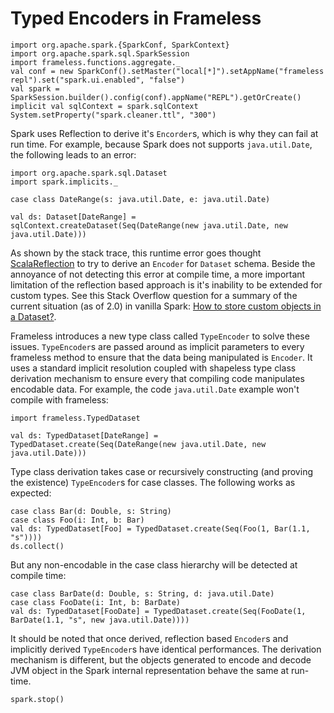 # Typed Encoders in Frameless

```tut:invisible
import org.apache.spark.{SparkConf, SparkContext}
import org.apache.spark.sql.SparkSession
import frameless.functions.aggregate._
val conf = new SparkConf().setMaster("local[*]").setAppName("frameless repl").set("spark.ui.enabled", "false")
val spark = SparkSession.builder().config(conf).appName("REPL").getOrCreate()
implicit val sqlContext = spark.sqlContext
System.setProperty("spark.cleaner.ttl", "300")
```

Spark uses Reflection to derive it's `Encorder`s, which is why they can fail at run time. For example, because Spark does not supports `java.util.Date`, the following leads to an error:

```tut
import org.apache.spark.sql.Dataset
import spark.implicits._

case class DateRange(s: java.util.Date, e: java.util.Date)
```

```tut:fail
val ds: Dataset[DateRange] = sqlContext.createDataset(Seq(DateRange(new java.util.Date, new java.util.Date)))
```

As shown by the stack trace, this runtime error goes thought [ScalaReflection](https://github.com/apache/spark/blob/19cf208063f035d793d2306295a251a9af7e32f6/sql/catalyst/src/main/scala/org/apache/spark/sql/catalyst/ScalaReflection.scala) to try to derive an `Encoder` for `Dataset` schema. Beside the annoyance of not detecting this error at compile time, a more important limitation of the reflection based approach is it's inability to be extended for custom types. See this Stack Overflow question for a summary of the current situation (as of 2.0) in vanilla Spark: [How to store custom objects in a Dataset?](http://stackoverflow.com/a/39442829/2311362).

Frameless introduces a new type class called `TypeEncoder` to solve these issues. `TypeEncoder`s are passed around as implicit parameters to every frameless method to ensure that the data being manipulated is `Encoder`. It uses a standard implicit resolution coupled with shapeless type class derivation mechanism to ensure every that compiling code manipulates encodable data. For example, the code `java.util.Date` example won't compile with frameless:

```tut
import frameless.TypedDataset
```

```tut:fail
val ds: TypedDataset[DateRange] = TypedDataset.create(Seq(DateRange(new java.util.Date, new java.util.Date)))
```

Type class derivation takes case or recursively constructing (and proving the existence) `TypeEncoder`s for case classes. The following works as expected:

```tut
case class Bar(d: Double, s: String)
case class Foo(i: Int, b: Bar)
val ds: TypedDataset[Foo] = TypedDataset.create(Seq(Foo(1, Bar(1.1, "s"))))
ds.collect()
```

But any non-encodable in the case class hierarchy will be detected at compile time:

```tut:fail
case class BarDate(d: Double, s: String, d: java.util.Date)
case class FooDate(i: Int, b: BarDate)
val ds: TypedDataset[FooDate] = TypedDataset.create(Seq(FooDate(1, BarDate(1.1, "s", new java.util.Date))))
```

It should be noted that once derived, reflection based `Encoder`s and implicitly derived `TypeEncoder`s have identical performances. The derivation mechanism is different, but the objects generated to encode and decode JVM object in the Spark internal representation behave the same at run-time.

```tut:invisible
spark.stop()
```
